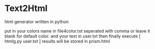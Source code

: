 # Text2Html

html generator written in python

put in your colors name in file4color.txt seperated with comma or leave it blank for default color.
and your text in user.txt then finally execute [ htmlg.py user.txt ] results will be stored in prism.html
